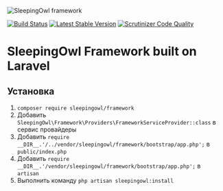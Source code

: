 ![SleepingOwl framework](https://cloud.githubusercontent.com/assets/773481/20789977/796b108a-b7c7-11e6-9bf1-0db38be55f21.png)

[![Build Status](https://travis-ci.org/SleepingOwlAdmin/framework.svg?branch=master)](https://travis-ci.org/SleepingOwlAdmin/framework)
[![Latest Stable Version](https://poser.pugx.org/sleepingowl/framework/v/unstable.svg)](https://packagist.org/packages/sleepingowl/framework)
[![Scrutinizer Code Quality](https://scrutinizer-ci.com/g/SleepingOwlAdmin/framework/badges/quality-score.png?b=master)](https://scrutinizer-ci.com/g/SleepingOwlAdmin/framework/?branch=master)

# SleepingOwl Framework built on Laravel

## Установка

1. `composer require sleepingowl/framework`
2. Добавить `SleepingOwl\Framework\Providers\FrameworkServiceProvider::class` в сервис провайдеры
3. Добавить `require __DIR__.'/../vendor/sleepingowl/framework/bootstrap/app.php';` в `public/index.php`
4. Добавить `require __DIR__.'/vendor/sleepingowl/framework/bootstrap/app.php';` в `artisan`
5. Выполнить команду `php artisan sleepingowl:install`
